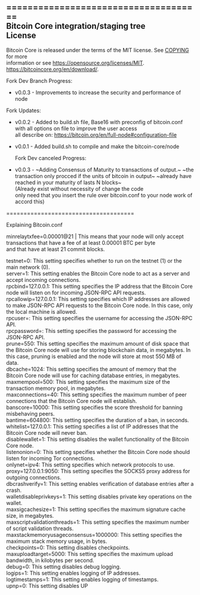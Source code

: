 =====================================   
Bitcoin Core integration/staging tree   
License  
-------  
Bitcoin Core is released under the terms of the MIT license. See [COPYING](COPYING) for more  
information or see https://opensource.org/licenses/MIT.  
https://bitcoincore.org/en/download/.  
  
  Fork Dev Branch Progress:  
   - v0.0.3 - Improvements to increase the security and performance of node
   
Fork Updates:  
   - v0.0.2 - Added to build.sh file, Base16 with preconfig of bitcoin.conf  
                with all options on file to improve the user access  
                all describe on: https://bitcoin.org/en/full-node#configuration-file          
  
   - v0.0.1 - Added build.sh to compile and make the bitcoin-core/node  
     
       Fork Dev canceled Progress:  
   - v0.0.3 - ~Adding Consensus of Maturity to transactions of output.~
                ~the transaction only procced if the units of bitcoin in output~
                 ~already have reached in your maturity of lasts N blocks~  
                 (Already exist without necessity of change the code  
                 only need that you insert the rule over bitcoin.conf to your node work of accord this)  
                 
=====================================  
    
Explaining Bitcoin.conf  
  
minrelaytxfee=0.00001@21  | This means that your node will only accept transactions that have a fee of at least 0.00001 BTC per byte  
                             and that have at least 21 commit blocks.  
  
testnet=0: This setting specifies whether to run on the testnet (1) or the main network (0).  
server=1: This setting enables the Bitcoin Core node to act as a server and accept incoming connections.  
rpcbind=127.0.0.1: This setting specifies the IP address that the Bitcoin Core node will listen on for incoming JSON-RPC API requests.  
rpcallowip=127.0.0.1: This setting specifies which IP addresses are allowed to make JSON-RPC API requests to the Bitcoin Core node. In this case, only the local machine is allowed.  
rpcuser=<your rpc username>: This setting specifies the username for accessing the JSON-RPC API.  
rpcpassword=<your rpc password>: This setting specifies the password for accessing the JSON-RPC API.  
prune=550: This setting specifies the maximum amount of disk space that the Bitcoin Core node will use for storing blockchain data, in megabytes. In this case, pruning is enabled and the node will store at most 550 MB of data.  
dbcache=1024: This setting specifies the amount of memory that the Bitcoin Core node will use for caching database entries, in megabytes.  
maxmempool=500: This setting specifies the maximum size of the transaction memory pool, in megabytes.  
maxconnections=40: This setting specifies the maximum number of peer connections that the Bitcoin Core node will establish.  
banscore=10000: This setting specifies the score threshold for banning misbehaving peers.  
bantime=604800: This setting specifies the duration of a ban, in seconds.  
whitelist=127.0.0.1: This setting specifies a list of IP addresses that the Bitcoin Core node will never ban.  
disablewallet=1: This setting disables the wallet functionality of the Bitcoin Core node.  
listenonion=0: This setting specifies whether the Bitcoin Core node should listen for incoming Tor connections.  
onlynet=ipv4: This setting specifies which network protocols to use.  
proxy=127.0.0.1:9050: This setting specifies the SOCKS5 proxy address for outgoing connections.  
dbcrashverify=1: This setting enables verification of database entries after a crash.  
walletdisableprivkeys=1: This setting disables private key operations on the wallet.  
maxsigcachesize=1: This setting specifies the maximum signature cache size, in megabytes.  
maxscriptvalidationthreads=1: This setting specifies the maximum number of script validation threads.  
maxstackmemoryusageconsensus=1000000: This setting specifies the maximum stack memory usage, in bytes.  
checkpoints=0: This setting disables checkpoints.  
maxuploadtarget=5000: This setting specifies the maximum upload bandwidth, in kilobytes per second.  
debug=0: This setting disables debug logging.  
logips=1: This setting enables logging of IP addresses.  
logtimestamps=1: This setting enables logging of timestamps.  
upnp=0: This setting disables UP  

